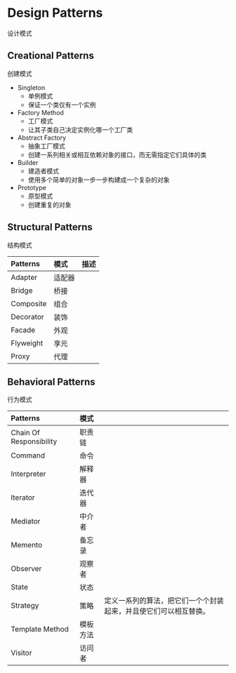 

# Design Patterns

设计模式

## Creational Patterns

创建模式

* Singleton 
  * 单例模式
  * 保证一个类仅有一个实例
* Factory Method
  * 工厂模式
  * 让其子类自己决定实例化哪一个工厂类       
* Abstract Factory
  * 抽象工厂模式
  * 创建一系列相关或相互依赖对象的接口，而无需指定它们具体的类
* Builder
  * 建造者模式
  * 使用多个简单的对象一步一步构建成一个复杂的对象
* Prototype
  * 原型模式
  * 创建重复的对象  
##  Structural Patterns

结构模式

| Patterns  | 模式   | 描述 |
| :-------- | :----- | :--- |
| Adapter   | 适配器 |      |
| Bridge    | 桥接   |      |
| Composite | 组合   |      |
| Decorator | 装饰   |      |
| Facade    | 外观   |      |
| Flyweight | 享元   |      |
| Proxy     | 代理   |      |

##  Behavioral Patterns

行为模式

| Patterns                | 模式     |                                                                  |
| :---------------------- | :------- | :--------------------------------------------------------------- |
| Chain Of Responsibility | 职责链   |                                                                  |
| Command                 | 命令     |                                                                  |
| Interpreter             | 解释器   |                                                                  |
| Iterator                | 迭代器   |                                                                  |
| Mediator                | 中介者   |                                                                  |
| Memento                 | 备忘录   |                                                                  |
| Observer                | 观察者   |                                                                  |
| State                   | 状态     |                                                                  |
| Strategy                | 策略     | 定义一系列的算法，把它们一个个封装起来，并且使它们可以相互替换。 |
| Template Method         | 模板方法 |                                                                  |
| Visitor                 | 访问者   |                                                                  |